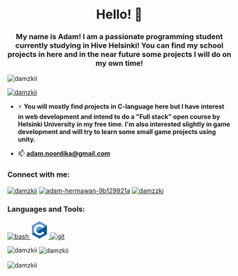 <h1 align="center">Hello! 👋</h1>
<h3 align="center">My name is Adam! I am a passionate programming student currently studying in Hive Helsinki! You can find my school projects in here and in the near future some projects I will do on my own time!</h3>

<p align="left"> <img src="https://komarev.com/ghpvc/?username=damzkii&label=Profile%20views&color=0e75b6&style=flat" alt="damzkii" /> </p>

<p align="left"> <a href="https://github.com/ryo-ma/github-profile-trophy"><img src="https://github-profile-trophy.vercel.app/?username=damzkii" alt="damzkii" /></a> </p>

- ⚡ **You will mostly find projects in C-language here but I have interest in web development and intend to do a "Full stack" open course by Helsinki University in my free time. I'm also interested slightly in game development and will try to learn some small game projects using unity.**

- 📫  **adam.noordika@gmail.com**

<h3 align="left">Connect with me:</h3>
<p align="left">
<a href="https://twitter.com/damzkii" target="blank"><img align="center" src="https://raw.githubusercontent.com/rahuldkjain/github-profile-readme-generator/master/src/images/icons/Social/twitter.svg" alt="damzkii" height="30" width="40" /></a>
<a href="https://linkedin.com/in/adam-hermawan-9b129921a" target="blank"><img align="center" src="https://raw.githubusercontent.com/rahuldkjain/github-profile-readme-generator/master/src/images/icons/Social/linked-in-alt.svg" alt="adam-hermawan-9b129921a" height="30" width="40" /></a>
<a href="https://instagram.com/damzzki" target="blank"><img align="center" src="https://raw.githubusercontent.com/rahuldkjain/github-profile-readme-generator/master/src/images/icons/Social/instagram.svg" alt="damzzki" height="30" width="40" /></a>
</p>

<h3 align="left">Languages and Tools:</h3>
<p align="left"> <a href="https://www.gnu.org/software/bash/" target="_blank" rel="noreferrer"> <img src="https://www.vectorlogo.zone/logos/gnu_bash/gnu_bash-icon.svg" alt="bash" width="40" height="40"/> </a> <a href="https://www.cprogramming.com/" target="_blank" rel="noreferrer"> <img src="https://raw.githubusercontent.com/devicons/devicon/master/icons/c/c-original.svg" alt="c" width="40" height="40"/> </a> <a href="https://git-scm.com/" target="_blank" rel="noreferrer"> <img src="https://www.vectorlogo.zone/logos/git-scm/git-scm-icon.svg" alt="git" width="40" height="40"/> </a> </p>

<p><img align="left" src="https://github-readme-stats.vercel.app/api/top-langs?username=damzkii&show_icons=true&locale=en&layout=compact" alt="damzkii" /></p>

<p>&nbsp;<img align="center" src="https://github-readme-stats.vercel.app/api?username=damzkii&show_icons=true&locale=en" alt="damzkii" /></p>

<p><img align="center" src="https://github-readme-streak-stats.herokuapp.com/?user=damzkii&" alt="damzkii" /></p>
